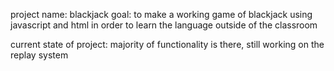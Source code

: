 project name: blackjack
goal: to make a working game of blackjack using javascript and html in order to learn the language outside of the classroom

current state of project: majority of functionality is there, still working on the replay system


